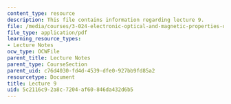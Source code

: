 ```yaml
---
content_type: resource
description: This file contains information regarding lecture 9.
file: /media/courses/3-024-electronic-optical-and-magnetic-properties-of-materials-spring-2013/5c2116c92a8c7204af60846da432d6b5_MIT3_024S13_2012lec9.pdf
file_type: application/pdf
learning_resource_types:
- Lecture Notes
ocw_type: OCWFile
parent_title: Lecture Notes
parent_type: CourseSection
parent_uid: c76d4030-fd4d-4539-dfe0-927bb9fd85a2
resourcetype: Document
title: Lecture 9
uid: 5c2116c9-2a8c-7204-af60-846da432d6b5
---
```

